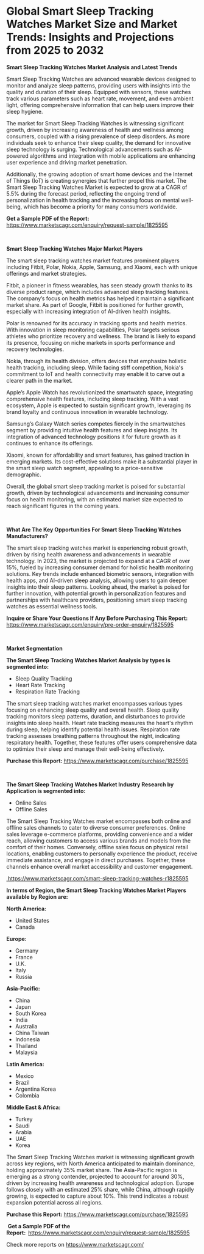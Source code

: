 <p><h1>Global Smart Sleep Tracking Watches Market Size and Market Trends: Insights and Projections from 2025 to 2032</h1></p><p><strong>Smart Sleep Tracking Watches Market Analysis and Latest Trends</strong></p>
<p><p>Smart Sleep Tracking Watches are advanced wearable devices designed to monitor and analyze sleep patterns, providing users with insights into the quality and duration of their sleep. Equipped with sensors, these watches track various parameters such as heart rate, movement, and even ambient light, offering comprehensive information that can help users improve their sleep hygiene. </p><p>The market for Smart Sleep Tracking Watches is witnessing significant growth, driven by increasing awareness of health and wellness among consumers, coupled with a rising prevalence of sleep disorders. As more individuals seek to enhance their sleep quality, the demand for innovative sleep technology is surging. Technological advancements such as AI-powered algorithms and integration with mobile applications are enhancing user experience and driving market penetration.</p><p>Additionally, the growing adoption of smart home devices and the Internet of Things (IoT) is creating synergies that further propel this market. The Smart Sleep Tracking Watches Market is expected to grow at a CAGR of 5.5% during the forecast period, reflecting the ongoing trend of personalization in health tracking and the increasing focus on mental well-being, which has become a priority for many consumers worldwide.</p></p>
<p><strong>Get a Sample PDF of the Report:&nbsp;</strong> <a href="https://www.marketscagr.com/enquiry/request-sample/1825595?utm_campaign=2319&utm_medium=2&utm_source=Github&utm_content=ia&utm_term=09022025&utm_id=smart-sleep-tracking-watches">https://www.marketscagr.com/enquiry/request-sample/1825595</a></p>
<p>&nbsp;</p>
<p><strong>Smart Sleep Tracking Watches Major Market Players</strong></p>
<p><p>The smart sleep tracking watches market features prominent players including Fitbit, Polar, Nokia, Apple, Samsung, and Xiaomi, each with unique offerings and market strategies.</p><p>Fitbit, a pioneer in fitness wearables, has seen steady growth thanks to its diverse product range, which includes advanced sleep tracking features. The company’s focus on health metrics has helped it maintain a significant market share. As part of Google, Fitbit is positioned for further growth, especially with increasing integration of AI-driven health insights.</p><p>Polar is renowned for its accuracy in tracking sports and health metrics. With innovation in sleep monitoring capabilities, Polar targets serious athletes who prioritize recovery and wellness. The brand is likely to expand its presence, focusing on niche markets in sports performance and recovery technologies.</p><p>Nokia, through its health division, offers devices that emphasize holistic health tracking, including sleep. While facing stiff competition, Nokia's commitment to IoT and health connectivity may enable it to carve out a clearer path in the market.</p><p>Apple’s Apple Watch has revolutionized the smartwatch space, integrating comprehensive health features, including sleep tracking. With a vast ecosystem, Apple is expected to sustain significant growth, leveraging its brand loyalty and continuous innovation in wearable technology. </p><p>Samsung’s Galaxy Watch series competes fiercely in the smartwatches segment by providing intuitive health features and sleep insights. Its integration of advanced technology positions it for future growth as it continues to enhance its offerings.</p><p>Xiaomi, known for affordability and smart features, has gained traction in emerging markets. Its cost-effective solutions make it a substantial player in the smart sleep watch segment, appealing to a price-sensitive demographic.</p><p>Overall, the global smart sleep tracking market is poised for substantial growth, driven by technological advancements and increasing consumer focus on health monitoring, with an estimated market size expected to reach significant figures in the coming years.</p></p>
<p>&nbsp;</p>
<p><strong>What Are The Key Opportunities For Smart Sleep Tracking Watches Manufacturers?</strong></p>
<p><p>The smart sleep tracking watches market is experiencing robust growth, driven by rising health awareness and advancements in wearable technology. In 2023, the market is projected to expand at a CAGR of over 15%, fueled by increasing consumer demand for holistic health monitoring solutions. Key trends include enhanced biometric sensors, integration with health apps, and AI-driven sleep analysis, allowing users to gain deeper insights into their sleep patterns. Looking ahead, the market is poised for further innovation, with potential growth in personalization features and partnerships with healthcare providers, positioning smart sleep tracking watches as essential wellness tools.</p></p>
<p><strong>Inquire or Share Your Questions If Any Before Purchasing This Report:</strong> <a href="https://www.marketscagr.com/enquiry/pre-order-enquiry/1825595?utm_campaign=2319&utm_medium=2&utm_source=Github&utm_content=ia&utm_term=09022025&utm_id=smart-sleep-tracking-watches">https://www.marketscagr.com/enquiry/pre-order-enquiry/1825595</a></p>
<p>&nbsp;</p>
<p><strong>Market Segmentation</strong></p>
<p><strong>The Smart Sleep Tracking Watches Market Analysis by types is segmented into:</strong></p>
<p><ul><li>Sleep Quality Tracking</li><li>Heart Rate Tracking</li><li>Respiration Rate Tracking</li></ul></p>
<p><p>The smart sleep tracking watches market encompasses various types focusing on enhancing sleep quality and overall health. Sleep quality tracking monitors sleep patterns, duration, and disturbances to provide insights into sleep health. Heart rate tracking measures the heart's rhythm during sleep, helping identify potential health issues. Respiration rate tracking assesses breathing patterns throughout the night, indicating respiratory health. Together, these features offer users comprehensive data to optimize their sleep and manage their well-being effectively.</p></p>
<p><strong>Purchase this Report:&nbsp;</strong><a href="https://www.marketscagr.com/purchase/1825595?utm_campaign=2319&utm_medium=2&utm_source=Github&utm_content=ia&utm_term=09022025&utm_id=smart-sleep-tracking-watches">https://www.marketscagr.com/purchase/1825595</a></p>
<p>&nbsp;</p>
<p><strong>The Smart Sleep Tracking Watches Market Industry Research by Application is segmented into:</strong></p>
<p><ul><li>Online Sales</li><li>Offline Sales</li></ul></p>
<p><p>The Smart Sleep Tracking Watches market encompasses both online and offline sales channels to cater to diverse consumer preferences. Online sales leverage e-commerce platforms, providing convenience and a wider reach, allowing customers to access various brands and models from the comfort of their homes. Conversely, offline sales focus on physical retail locations, enabling customers to personally experience the product, receive immediate assistance, and engage in direct purchases. Together, these channels enhance overall market accessibility and customer engagement.</p></p>
<p><a href="https://www.marketscagr.com/smart-sleep-tracking-watches-r1825595?utm_campaign=2319&utm_medium=2&utm_source=Github&utm_content=ia&utm_term=09022025&utm_id=smart-sleep-tracking-watches">&nbsp;https://www.marketscagr.com/smart-sleep-tracking-watches-r1825595</a></p>
<p><strong>In terms of Region, the Smart Sleep Tracking Watches Market Players available by Region are:</strong></p>
<p>
    <p> <strong> North America: </strong>
        <ul>
            <li>United States</li>
            <li>Canada</li>
        </ul>
        </p> 
    <p> <strong> Europe: </strong>
        <ul>
            <li>Germany</li>
            <li>France</li>
            <li>U.K.</li>
            <li>Italy</li>
            <li>Russia</li>
        </ul>
        </p> 
    <p> <strong> Asia-Pacific: </strong>
        <ul>
            <li>China</li>
            <li>Japan</li>
            <li>South Korea</li>
            <li>India</li>
            <li>Australia</li>
            <li>China Taiwan</li>
            <li>Indonesia</li>
            <li>Thailand</li>
            <li>Malaysia</li>
        </ul>
        </p> 
    <p> <strong> Latin America: </strong>
        <ul>
            <li>Mexico</li>
            <li>Brazil</li>
            <li>Argentina Korea</li>
            <li>Colombia</li>
        </ul>
        </p> 
    <p> <strong> Middle East & Africa: </strong>
        <ul>
            <li>Turkey</li>
            <li>Saudi</li>
            <li>Arabia</li>
            <li>UAE</li>
            <li>Korea</li>
        </ul>
    </p>
    </p>
<p><p>The Smart Sleep Tracking Watches market is witnessing significant growth across key regions, with North America anticipated to maintain dominance, holding approximately 35% market share. The Asia-Pacific region is emerging as a strong contender, projected to account for around 30%, driven by increasing health awareness and technological adoption. Europe follows closely with an estimated 25% share, while China, although rapidly growing, is expected to capture about 10%. This trend indicates a robust expansion potential across all regions.</p></p>
<p><strong>Purchase this Report: </strong><a href="https://www.marketscagr.com/purchase/1825595?utm_campaign=2319&utm_medium=2&utm_source=Github&utm_content=ia&utm_term=09022025&utm_id=smart-sleep-tracking-watches">https://www.marketscagr.com/purchase/1825595</a></p>
<p>&nbsp;<strong>Get a Sample PDF of the Report:&nbsp;&nbsp;</strong><a href="https://www.marketscagr.com/enquiry/request-sample/1825595?utm_campaign=2319&utm_medium=2&utm_source=Github&utm_content=ia&utm_term=09022025&utm_id=smart-sleep-tracking-watches">https://www.marketscagr.com/enquiry/request-sample/1825595</a></p>
<p><strong></strong></p>
<p>Check more reports on <a href="https://www.marketscagr.com/?utm_campaign=2319&utm_medium=2&utm_source=Github&utm_content=ia&utm_term=09022025&utm_id=smart-sleep-tracking-watches">https://www.marketscagr.com/</a></p>